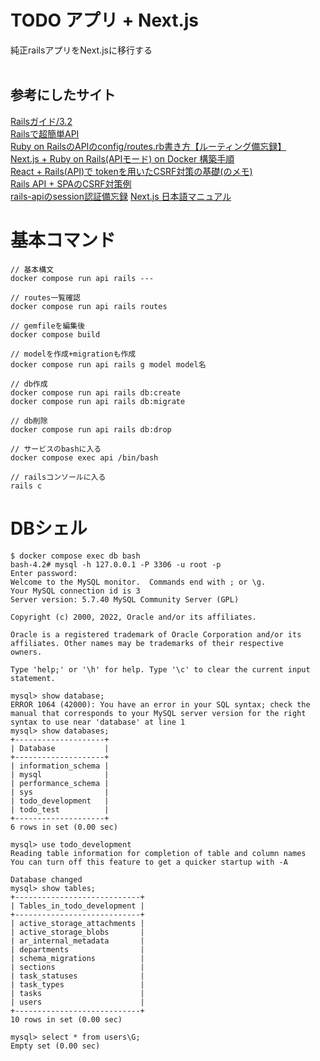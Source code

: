 # TODO アプリ + Next.js
純正railsアプリをNext.jsに移行する<br>
<br>
## 参考にしたサイト
[Railsガイド/3.2](https://railsguides.jp/api_app.html#%E6%97%A2%E5%AD%98%E3%82%A2%E3%83%97%E3%83%AA%E3%82%B1%E3%83%BC%E3%82%B7%E3%83%A7%E3%83%B3%E3%82%92%E5%A4%89%E6%9B%B4%E3%81%99%E3%82%8B)<br>
[Railsで超簡単API](https://qiita.com/k-penguin-sato/items/adba7a1a1ecc3582a9c9)<br>
[Ruby on RailsのAPIのconfig/routes.rb書き方【ルーティング備忘録】](https://usconsort.com/rails-routes/)<br>
[Next.js + Ruby on Rails(APIモード) on Docker 構築手順](https://zenn.dev/taku1115/articles/6c9fa97ab37e38)<br>
[React + Rails(API)で tokenを用いたCSRF対策の基礎(のメモ)](https://kappaz.hatenablog.com/entry/2020/08/17/141127)<br>
[Rails API + SPAのCSRF対策例](https://zenn.dev/leaner_dev/articles/20210930-rails-api-spa-csrf)<br>
[rails-apiのsession認証備忘録](https://zenn.dev/tama8021/scraps/a51482322a593d)
[Next.js 日本語マニュアル](https://nextjs-ja-translation-docs.vercel.app/)

# 基本コマンド
```
// 基本構文
docker compose run api rails ---

// routes一覧確認
docker compose run api rails routes

// gemfileを編集後
docker compose build

// modelを作成+migrationも作成
docker compose run api rails g model model名

// db作成
docker compose run api rails db:create
docker compose run api rails db:migrate

// db削除
docker compose run api rails db:drop

// サービスのbashに入る
docker compose exec api /bin/bash

// railsコンソールに入る
rails c

```

# DBシェル
```
$ docker compose exec db bash
bash-4.2# mysql -h 127.0.0.1 -P 3306 -u root -p
Enter password:
Welcome to the MySQL monitor.  Commands end with ; or \g.
Your MySQL connection id is 3
Server version: 5.7.40 MySQL Community Server (GPL)

Copyright (c) 2000, 2022, Oracle and/or its affiliates.

Oracle is a registered trademark of Oracle Corporation and/or its
affiliates. Other names may be trademarks of their respective
owners.

Type 'help;' or '\h' for help. Type '\c' to clear the current input statement.

mysql> show database;
ERROR 1064 (42000): You have an error in your SQL syntax; check the manual that corresponds to your MySQL server version for the right syntax to use near 'database' at line 1
mysql> show databases;
+--------------------+
| Database           |
+--------------------+
| information_schema |
| mysql              |
| performance_schema |
| sys                |
| todo_development   |
| todo_test          |
+--------------------+
6 rows in set (0.00 sec)

mysql> use todo_development
Reading table information for completion of table and column names
You can turn off this feature to get a quicker startup with -A

Database changed
mysql> show tables;
+----------------------------+
| Tables_in_todo_development |
+----------------------------+
| active_storage_attachments |
| active_storage_blobs       |
| ar_internal_metadata       |
| departments                |
| schema_migrations          |
| sections                   |
| task_statuses              |
| task_types                 |
| tasks                      |
| users                      |
+----------------------------+
10 rows in set (0.00 sec)

mysql> select * from users\G;
Empty set (0.00 sec)
```